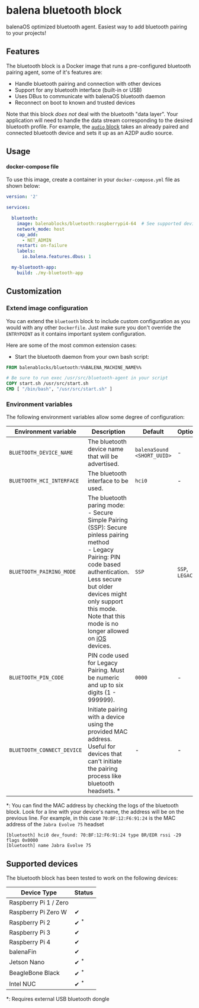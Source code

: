 # balena bluetooth block

balenaOS optimized bluetooth agent. Easiest way to add bluetooth pairing to your projects!

## Features

The bluetooth block is a Docker image that runs a pre-configured bluetooth pairing agent, some of it's features are:

- Handle bluetooth pairing and connection with other devices
- Support for any bluetooth interface (built-in or USB)
- Uses DBus to communicate with balenaOS bluetooth daemon
- Reconnect on boot to known and trusted devices

Note that this block *does not* deal with the bluetooth "data layer". Your application will need to handle the data stream corresponding to the desired bluetooth profile. For example, the [`audio` block](https://github.com/balenablocks/audio) takes an already paired and connected bluetooth device and sets it up as an A2DP audio source.

## Usage

#### docker-compose file
To use this image, create a container in your `docker-compose.yml` file as shown below:

```yaml
version: '2'

services:

  bluetooth:
    image: balenablocks/bluetooth:raspberrypi4-64  # See supported devices for other archs
    network_mode: host
    cap_add:
      - NET_ADMIN
    restart: on-failure
    labels:
      io.balena.features.dbus: 1

  my-bluetooth-app:
    build: ./my-bluetooth-app
```


## Customization
### Extend image configuration

You can extend the `bluetooth` block to include custom configuration as you would with any other `Dockerfile`. Just make sure you don't override the `ENTRYPOINT` as it contains important system configuration.

Here are some of the most common extension cases: 

- Start the bluetooth daemon from your own bash script:

```Dockerfile
FROM balenablocks/bluetooth:%%BALENA_MACHINE_NAME%%

# Be sure to run exec /usr/src/bluetooth-agent in your script
COPY start.sh /usr/src/start.sh
CMD [ "/bin/bash", "/usr/src/start.sh" ]
```

### Environment variables

The following environment variables allow some degree of configuration:

| Environment variable | Description | Default | Options | 
| --- | --- | --- | --- |
| `BLUETOOTH_DEVICE_NAME` | The bluetooth device name that will be advertised. | `balenaSound <SHORT_UUID>` | - |
| `BLUETOOTH_HCI_INTERFACE` | The bluetooth interface to be used. | `hci0` | - |
| `BLUETOOTH_PAIRING_MODE` | The bluetooth paring mode:<br>- Secure Simple Pairing (SSP): Secure pinless pairing method<br>- Legacy Pairing: PIN code based authentication. Less secure but older devices might only support this mode. Note that this mode is no longer allowed on [iOS](https://developer.apple.com/accessories/Accessory-Design-Guidelines.pdf) devices. | `SSP` | `SSP`, `LEGACY` |
| `BLUETOOTH_PIN_CODE` | PIN code used for Legacy Pairing. Must be numeric and up to six digits (1 - 999999). | `0000` | - |
| `BLUETOOTH_CONNECT_DEVICE` | Initiate pairing with a device using the provided MAC address. Useful for devices that can't initiate the pairing process like bluetooth headsets. *| - | - |

*: You can find the MAC address by checking the logs of the bluetooth block. Look for a line with your device's name, the address will be on the previous line. For example, in this case `70:BF:12:F6:91:24` is the MAC address of the `Jabra Evolve 75` headset

```
[bluetooth] hci0 dev_found: 70:BF:12:F6:91:24 type BR/EDR rssi -29 flags 0x0000 
[bluetooth] name Jabra Evolve 75
```

## Supported devices
The bluetooth block has been tested to work on the following devices:

| Device Type  | Status |
| ------------- | ------------- |
| Raspberry Pi 1 / Zero | |
| Raspberry Pi Zero W | ✔ |
| Raspberry Pi 2 | ✔ <sup>*</sup> |
| Raspberry Pi 3 | ✔ |
| Raspberry Pi 4 | ✔ |
| balenaFin | ✔ |
| Jetson Nano | ✔ <sup>*</sup> |
| BeagleBone Black | ✔ <sup>*</sup> |
| Intel NUC | ✔ <sup>*</sup> |

*: Requires external USB bluetooth dongle
